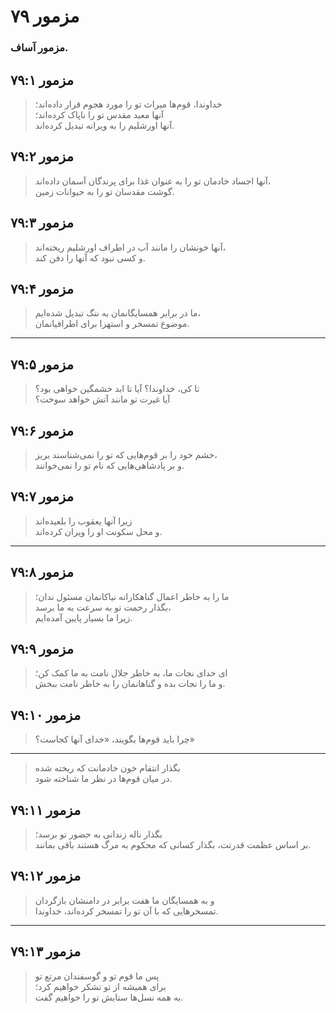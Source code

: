 # مزمور ۷۹

### مزمور آساف.

## مزمور ۷۹:۱

> خداوندا، قوم‌ها میراث تو را مورد هجوم قرار داده‌اند؛  
> آنها معبد مقدس تو را ناپاک کرده‌اند؛  
> آنها اورشلیم را به ویرانه تبدیل کرده‌اند.

## مزمور ۷۹:۲

> آنها اجساد خادمان تو را به عنوان غذا برای پرندگان آسمان داده‌اند،  
> گوشت مقدسان تو را به حیوانات زمین.

## مزمور ۷۹:۳

> آنها خونشان را مانند آب در اطراف اورشلیم ریخته‌اند،  
> و کسی نبود که آنها را دفن کند.

## مزمور ۷۹:۴

> ما در برابر همسایگانمان به ننگ تبدیل شده‌ایم،  
> موضوع تمسخر و استهزا برای اطرافیانمان.

---

## مزمور ۷۹:۵

> تا کی، خداوندا؟ آیا تا ابد خشمگین خواهی بود؟  
> آیا غیرت تو مانند آتش خواهد سوخت؟

## مزمور ۷۹:۶

> خشم خود را بر قوم‌هایی که تو را نمی‌شناسند بریز،  
> و بر پادشاهی‌هایی که نام تو را نمی‌خوانند.

## مزمور ۷۹:۷

> زیرا آنها یعقوب را بلعیده‌اند  
> و محل سکونت او را ویران کرده‌اند.

---

## مزمور ۷۹:۸

> ما را به خاطر اعمال گناهکارانه نیاکانمان مسئول ندان؛  
> بگذار رحمت تو به سرعت به ما برسد،  
> زیرا ما بسیار پایین آمده‌ایم.

## مزمور ۷۹:۹

> ای خدای نجات ما، به خاطر جلال نامت به ما کمک کن؛  
> و ما را نجات بده و گناهانمان را به خاطر نامت ببخش.

## مزمور ۷۹:۱۰

> چرا باید قوم‌ها بگویند، «خدای آنها کجاست؟»

---

> بگذار انتقام خون خادمانت که ریخته شده  
> در میان قوم‌ها در نظر ما شناخته شود.

## مزمور ۷۹:۱۱

> بگذار ناله زندانی به حضور تو برسد؛  
> بر اساس عظمت قدرتت، بگذار کسانی که محکوم به مرگ هستند باقی بمانند.

## مزمور ۷۹:۱۲

> و به همسایگان ما هفت برابر در دامنشان بازگردان  
> تمسخرهایی که با آن تو را تمسخر کرده‌اند، خداوندا.

---

## مزمور ۷۹:۱۳

> پس ما قوم تو و گوسفندان مرتع تو  
> برای همیشه از تو تشکر خواهیم کرد؛  
> به همه نسل‌ها ستایش تو را خواهیم گفت.
